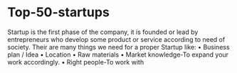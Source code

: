 # Top-50-startups
Startup is the first phase of the company, it is founded or lead by  entrepreneurs who develop some product or service according to need of  society. Their are many things we need for a proper Startup like: • Business plan / Idea • Location • Raw materials • Market knowledge-To expand your work accordingly. • Right people-To work with
